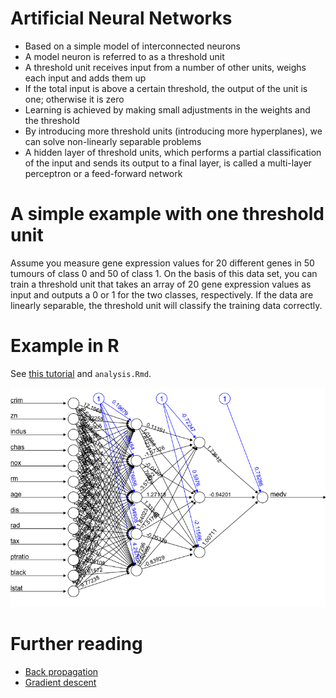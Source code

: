 Artificial Neural Networks
==========================

* Based on a simple model of interconnected neurons
* A model neuron is referred to as a threshold unit
* A threshold unit receives input from a number of other units, weighs each input and adds them up
* If the total input is above a certain threshold, the output of the unit is one; otherwise it is zero
* Learning is achieved by making small adjustments in the weights and the threshold
* By introducing more threshold units (introducing more hyperplanes), we can solve non-linearly separable problems
* A hidden layer of threshold units, which performs a partial classification of the input and sends its output to a final layer, is called a multi-layer perceptron or a feed-forward network

# A simple example with one threshold unit

Assume you measure gene expression values for 20 different genes in 50 tumours of class 0 and 50 of class 1. On the basis of this data set, you can train a threshold unit that takes an array of 20 gene expression values as input and outputs a 0 or 1 for the two classes, respectively. If the data are linearly separable, the threshold unit will classify the training data correctly.

# Example in R

See [this tutorial](http://datascienceplus.com/fitting-neural-network-in-r/) and `analysis.Rmd`.

![Neural network with 13 inputs, two hidden layers with five and three neurons, respectively](image/nn.png)

# Further reading

* [Back propagation](https://en.wikipedia.org/wiki/Backpropagation)
* [Gradient descent](https://en.wikipedia.org/wiki/Gradient_descent)

